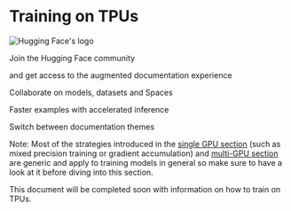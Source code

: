 # Training on TPUs

![Hugging Face's logo](/front/assets/huggingface_logo-noborder.svg)

Join the Hugging Face community

and get access to the augmented documentation experience

Collaborate on models, datasets and Spaces

Faster examples with accelerated inference

Switch between documentation themes

Note: Most of the strategies introduced in the [single GPU section](perf_train_gpu_one) (such as mixed precision training or gradient accumulation) and [multi-GPU section](perf_train_gpu_many) are generic and apply to training models in general so make sure to have a look at it before diving into this section.

This document will be completed soon with information on how to train on TPUs.